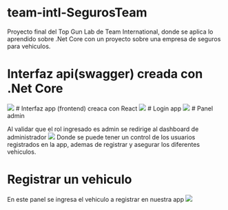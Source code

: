 # team-intl-SegurosTeam
Proyecto final del Top Gun Lab de Team International, donde se aplica lo aprendido sobre .Net Core con un proyecto sobre una empresa de seguros para vehiculos.
# Interfaz api(swagger) creada con .Net Core
<img src="https://user-images.githubusercontent.com/52393397/69060619-a6dec700-09e5-11ea-9866-ff323be889d6.png">
# Interfaz app (frontend) creaca con React
<img src="https://user-images.githubusercontent.com/52393397/69060680-c0800e80-09e5-11ea-8ce3-f3bd48a9f24a.png">
# Login app
<img src="https://user-images.githubusercontent.com/52393397/69060777-f3c29d80-09e5-11ea-8678-5bf8f05dc761.png">
# Panel admin 

Al validar que el rol ingresado es admin se redirige al dashboard de administrador
<img src="https://user-images.githubusercontent.com/52393397/69060888-2bc9e080-09e6-11ea-9019-8e89f2b162ca.png">
Donde se puede tener un control de los usuarios registrados en la app, ademas de registrar y asegurar los diferentes vehiculos.
# Registrar un vehiculo

En este panel se ingresa el vehiculo a registrar en nuestra app
<img src="https://user-images.githubusercontent.com/52393397/69061118-93802b80-09e6-11ea-98c5-27cf99fa294d.png">

